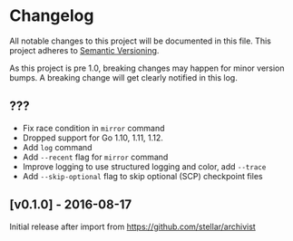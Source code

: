 # Changelog

All notable changes to this project will be documented in this
file.  This project adheres to [Semantic Versioning](http://semver.org/).

As this project is pre 1.0, breaking changes may happen for minor version
bumps.  A breaking change will get clearly notified in this log.

## ???

* Fix race condition in `mirror` command
* Dropped support for Go 1.10, 1.11, 1.12.
* Add `log` command
* Add `--recent` flag for `mirror` command
* Improve logging to use structured logging and color, add `--trace`
* Add `--skip-optional` flag to skip optional (SCP) checkpoint files

## [v0.1.0] - 2016-08-17

Initial release after import from https://github.com/stellar/archivist

[Unreleased]: https://github.com/TosinShada/monorepo/compare/stellar-archivist-v0.1.0...master
